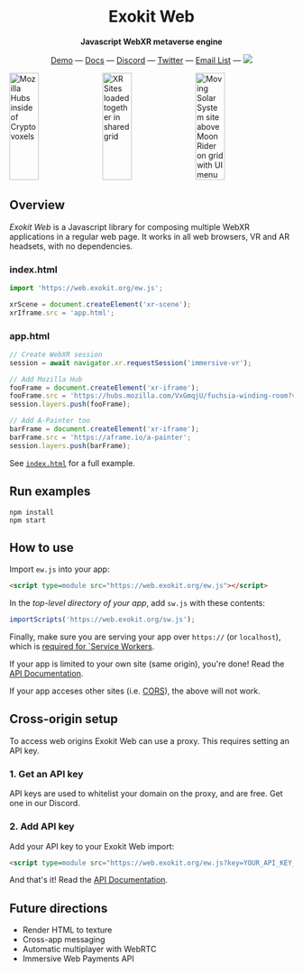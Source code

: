 <h1 align="center">Exokit Web</h1>
<p align="center"><b>Javascript WebXR metaverse engine</b></p>

<div align="center">
  <a href="https://web.exokit.org">Demo</a>
  &mdash;
  <a href="https://docs.exokit.org/">Docs</a>
  &mdash;
  <a href="https://discordapp.com/invite/Apk6cZN">Discord</a>
  &mdash;
  <a href="https://twitter.com/exokitxr">Twitter</a>
  &mdash;
  <a href="https://mailchi.mp/ee614096d73a/exokitweb">Email List</a>
  &mdash;
  <a href="https://twitter.com/exokitxr"><img src="https://img.shields.io/twitter/follow/exokitxr.svg?style=social"></a>
</div>

<a href="https://web.exokit.org/"><img alt="Mozilla Hubs inside of Cryptovoxels" target="_blank" src="https://user-images.githubusercontent.com/29695350/64731439-d7b2f500-d4a6-11e9-958b-a8337f42c6f5.gif" height="190" width="32%"></a>
<a href="https://web.exokit.org/"><img alt="XR Sites loaded together in shared grid" target="_blank" src="https://user-images.githubusercontent.com/29695350/64731446-daade580-d4a6-11e9-8d90-d3014d4b986b.gif" height="190" width="32%"></a>
<a href="https://web.exokit.org/"><img alt="Moving Solar System site above Moon Rider on grid with UI menu" target="_blank" src="https://user-images.githubusercontent.com/29695350/64731523-04670c80-d4a7-11e9-9021-1258a6e66b98.gif" height="190" width="32%"></a>

## Overview

*Exokit Web* is a Javascript library for composing multiple WebXR applications in a regular web page. It works in all web browsers, VR and AR headsets, with no dependencies.

### index.html
```js
import 'https://web.exokit.org/ew.js';

xrScene = document.createElement('xr-scene');
xrIframe.src = 'app.html';
```

### app.html
```js
// Create WebXR session
session = await navigator.xr.requestSession('immersive-vr');

// Add Mozilla Hub
fooFrame = document.createElement('xr-iframe');
fooFrame.src = 'https://hubs.mozilla.com/VxGmqjU/fuchsia-winding-room?vr_entry_type=vr_now';
session.layers.push(fooFrame);

// Add A-Painter too
barFrame = document.createElement('xr-iframe');
barFrame.src = 'https://aframe.io/a-painter';
session.layers.push(barFrame);
```

See [`index.html`](index.html) for a full example.

## Run examples

```
npm install
npm start
```

## How to use

Import `ew.js` into your app:

```html
<script type=module src="https://web.exokit.org/ew.js"></script>
```

In the _top-level directory of your app_, add `sw.js` with these contents:

```js
importScripts('https://web.exokit.org/sw.js');
```

Finally, make sure you are serving your app over `https://` (or `localhost`), which is [required for `Service Workers](https://developers.google.com/web/fundamentals/primers/service-workers/#you_need_https).

If your app is limited to your own site (same origin), you're done! Read the [API Documentation](https://docs.exokit.org/).

If your app acceses other sites (i.e. [CORS](https://developer.mozilla.org/en-US/docs/Web/HTTP/CORS)), the above will not work.

## Cross-origin setup

To access web origins Exokit Web can use a proxy. This requires setting an API key.

### 1. Get an API key

API keys are used to whitelist your domain on the proxy, and are free. Get one in our Discord.

### 2. Add API key

Add your API key to your Exokit Web import:

```html
<script type=module src="https://web.exokit.org/ew.js?key=YOUR_API_KEY_HERE"></script>
```

And that's it! Read the [API Documentation](https://docs.exokit.org/).

## Future directions

- Render HTML to texture
- Cross-app messaging
- Automatic multiplayer with WebRTC
- Immersive Web Payments API